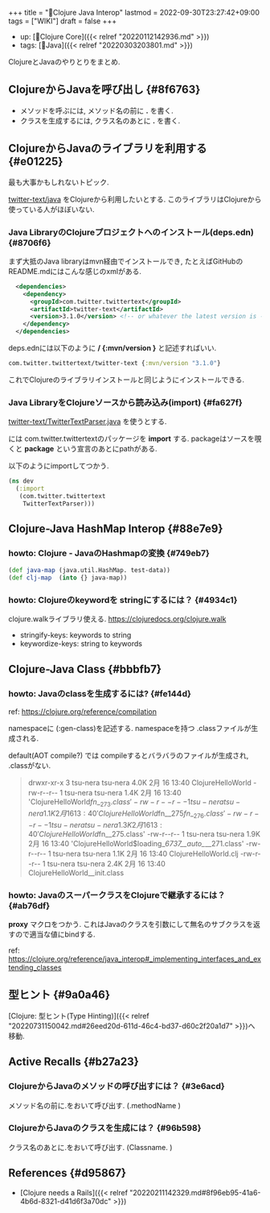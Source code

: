 +++
title = "📝Clojure Java Interop"
lastmod = 2022-09-30T23:27:42+09:00
tags = ["WIKI"]
draft = false
+++

-   up: [📂Clojure Core]({{< relref "20220112142936.md" >}})
-   tags: [🔖Java]({{< relref "20220303203801.md" >}})

ClojureとJavaのやりとりをまとめ.


## ClojureからJavaを呼び出し {#8f6763}

-   メソッドを呼ぶには, メソッド名の前に **.** を書く.
-   クラスを生成するには, クラス名のあとに **.** を書く.


## ClojureからJavaのライブラリを利用する {#e01225}

最も大事かもしれないトピック.

[twitter-text/java](https://github.com/twitter/twitter-text/tree/master/java) をClojureから利用したいとする. このライブラリはClojureから使っている人がほぼいない.


### Java LibraryのClojureプロジェクトへのインストール(deps.edn) {#8706f6}

まず大抵のJava libraryはmvn経由でインストールでき, たとえばGitHubのREADME.mdにはこんな感じのxmlがある.

```xml
  <dependencies>
    <dependency>
      <groupId>com.twitter.twittertext</groupId>
      <artifactId>twitter-text</artifactId>
      <version>3.1.0</version> <!-- or whatever the latest version is -->
    </dependency>
  </dependencies>
```

deps.ednには以下のように **<groupId>/<artifactId> {:mvn/version <version>}** と記述すればいい.

```clojure
com.twitter.twittertext/twitter-text {:mvn/version "3.1.0"}
```

これでClojureのライブラリインストールと同じようにインストールできる.


### Java LibraryをClojureソースから読み込み(import) {#fa627f}

[twitter-text/TwitterTextParser.java](https://github.com/twitter/twitter-text/blob/master/java/src/main/java/com/twitter/twittertext/TwitterTextParser.java) を使うとする.

には com.twitter.twittertextのパッケージを **import** する. packageはソースを覗くと **package** という宣言のあとにpathがある.

以下のようにimportしてつかう.

```clojure
(ns dev
  (:import
   (com.twitter.twittertext
    TwitterTextParser)))
```


## Clojure-Java HashMap Interop {#88e7e9}


### howto: Clojure - JavaのHashmapの変換 {#749eb7}

```clojure
(def java-map (java.util.HashMap. test-data))
(def clj-map  (into {} java-map))
```


### howto: Clojureのkeywordを stringにするには？ {#4934c1}

clojure.walkライブラリ使える. <https://clojuredocs.org/clojure.walk>

-   stringify-keys: keywords to string
-   keywordize-keys: string to keywords


## Clojure-Java Class {#bbbfb7}


### howto: Javaのclassを生成するには? {#fe144d}

ref: <https://clojure.org/reference/compilation>

namespaceに (:gen-class)を記述する.
namespaceを持つ .classファイルが生成される.

default(AOT compile?) では compileするとバラバラのファイルが生成され, .classがない.

> drwxr-xr-x 3 tsu-nera tsu-nera 4.0K  2月 16 13:40  ClojureHelloWorld
> -rw-r--r-- 1 tsu-nera tsu-nera 1.4K  2月 16 13:40 'ClojureHelloWorld$fn\__273.class'
> -rw-r--r-- 1 tsu-nera tsu-nera 1.1K  2月 16 13:40 'ClojureHelloWorld$fn\__275$fn\__276.class'
> -rw-r--r-- 1 tsu-nera tsu-nera 1.3K  2月 16 13:40 'ClojureHelloWorld$fn\__275.class'
> -rw-r--r-- 1 tsu-nera tsu-nera 1.9K  2月 16 13:40 'ClojureHelloWorld$loading\__6737__auto\__\__271.class'
> -rw-r--r-- 1 tsu-nera tsu-nera 1.1K  2月 16 13:40  ClojureHelloWorld.clj
> -rw-r--r-- 1 tsu-nera tsu-nera 2.4K  2月 16 13:40  ClojureHelloWorld\__init.class


### howto: JavaのスーパークラスをClojureで継承するには？ {#ab76df}

**proxy** マクロをつかう.
これはJavaのクラスを引数にして無名のサブクラスを返すので適当な値にbindする.

ref: <https://clojure.org/reference/java_interop#_implementing_interfaces_and_extending_classes>


## 型ヒント {#9a0a46}

[Clojure: 型ヒント(Type Hinting)]({{< relref "20220731150042.md#26eed20d-611d-46c4-bd37-d60c2f20a1d7" >}})へ移動.


## Active Recalls {#b27a23}


### ClojureからJavaのメソッドの呼び出すには？ {#3e6acd}

メソッド名の前に.をおいて呼び出す. (.methodName )


### ClojureからJavaのクラスを生成には？ {#96b598}

クラス名のあとに.をおいて呼び出す. (Classname. )


## References {#d95867}

-   [Clojure needs a Rails]({{< relref "20220211142329.md#8f96eb95-41a6-4b6d-8321-d41d6f3a70dc" >}})
